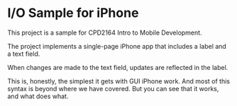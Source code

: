 # I/O Sample for iPhone

This project is a sample for CPD2164 Intro to Mobile Development.

The project implements a single-page iPhone app that includes a label and a text field.

When changes are made to the text field, updates are reflected in the label.

This is, honestly, the simplest it gets with GUI iPhone work. And most of this syntax is beyond where we have covered. But you can see that it works, and what does what.
